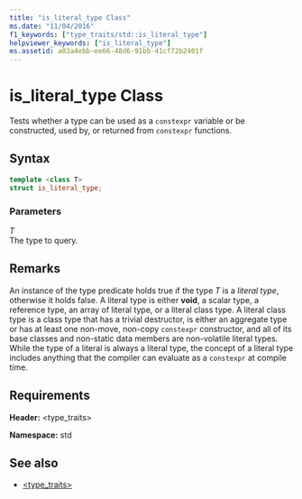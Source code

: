 ```yaml
---
title: "is_literal_type Class"
ms.date: "11/04/2016"
f1_keywords: ["type_traits/std::is_literal_type"]
helpviewer_keywords: ["is_literal_type"]
ms.assetid: a03a4ebb-ee66-48d6-91bb-41cf72b2401f
---
```

# is_literal_type Class

Tests whether a type can be used as a `constexpr` variable or be constructed, used by, or returned from `constexpr` functions.

## Syntax

```cpp
template <class T>
struct is_literal_type;
```

### Parameters

*T*<br/>
The type to query.

## Remarks

An instance of the type predicate holds true if the type *T* is a *literal type*, otherwise it holds false. A literal type is either **void**, a scalar type, a reference type, an array of literal type, or a literal class type. A literal class type is a class type that has a trivial destructor, is either an aggregate type or has at least one non-move, non-copy `constexpr` constructor, and all of its base classes and non-static data members are non-volatile literal types. While the type of a literal is always a literal type, the concept of a literal type includes anything that the compiler can evaluate as a `constexpr` at compile time.

## Requirements

**Header:** \<type_traits>

**Namespace:** std

## See also

- [<type_traits>](../standard-library/type-traits.md)
